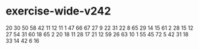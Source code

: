 # exercise-wide-v242
20
30
50
58
42
11
12
11
1
47
66
67
27
9
22
31
22
8
65
29
14
15
61
2
28
15
12
27
54
31
60
18
65
2
20
18
11
28
17
21
12
59
26
63
10
1
55
45
72
5
42
31
18
33
14
42
6
16

